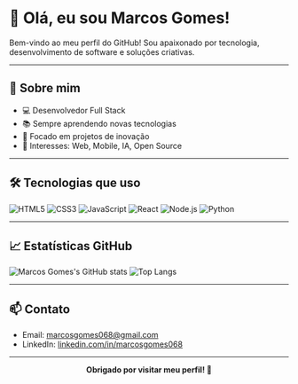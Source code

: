 # 👋 Olá, eu sou Marcos Gomes!

Bem-vindo ao meu perfil do GitHub! Sou apaixonado por tecnologia, desenvolvimento de software e soluções criativas.

---

## 🚀 Sobre mim

- 💻 Desenvolvedor Full Stack
- 📚 Sempre aprendendo novas tecnologias
- 🌱 Focado em projetos de inovação
- 🎯 Interesses: Web, Mobile, IA, Open Source

---

## 🛠️ Tecnologias que uso

![HTML5](https://img.shields.io/badge/HTML5-E34F26?style=for-the-badge&logo=html5&logoColor=white)
![CSS3](https://img.shields.io/badge/CSS3-1572B6?style=for-the-badge&logo=css3&logoColor=white)
![JavaScript](https://img.shields.io/badge/JavaScript-F7DF1E?style=for-the-badge&logo=javascript&logoColor=black)
![React](https://img.shields.io/badge/React-20232A?style=for-the-badge&logo=react&logoColor=61DAFB)
![Node.js](https://img.shields.io/badge/Node.js-339933?style=for-the-badge&logo=nodedotjs&logoColor=white)
![Python](https://img.shields.io/badge/Python-3776AB?style=for-the-badge&logo=python&logoColor=white)

---

## 📈 Estatísticas GitHub

![Marcos Gomes's GitHub stats](https://github-readme-stats.vercel.app/api?username=marcosgomes068&show_icons=true&theme=dracula)
![Top Langs](https://github-readme-stats.vercel.app/api/top-langs/?username=marcosgomes068&layout=compact&theme=dracula)

---

## 📫 Contato

- Email: marcosgomes068@gmail.com
- LinkedIn: [linkedin.com/in/marcosgomes068](https://linkedin.com/in/marcosgomes068)

---

<div align="center">
  <strong>Obrigado por visitar meu perfil! 🚀</strong>
</div>
